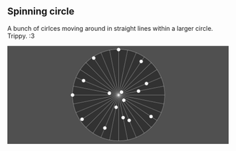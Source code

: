 ## Spinning circle

A bunch of cirlces moving around in straight lines within a larger circle. Trippy. :3

![Test image](../Screenshots/Spinning%20circle.jpg)